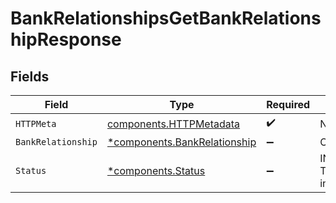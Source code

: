 # BankRelationshipsGetBankRelationshipResponse


## Fields

| Field                                                                       | Type                                                                        | Required                                                                    | Description                                                                 |
| --------------------------------------------------------------------------- | --------------------------------------------------------------------------- | --------------------------------------------------------------------------- | --------------------------------------------------------------------------- |
| `HTTPMeta`                                                                  | [components.HTTPMetadata](../../models/components/httpmetadata.md)          | :heavy_check_mark:                                                          | N/A                                                                         |
| `BankRelationship`                                                          | [*components.BankRelationship](../../models/components/bankrelationship.md) | :heavy_minus_sign:                                                          | OK                                                                          |
| `Status`                                                                    | [*components.Status](../../models/components/status.md)                     | :heavy_minus_sign:                                                          | INVALID_ARGUMENT: The request has an invalid argument.                      |
